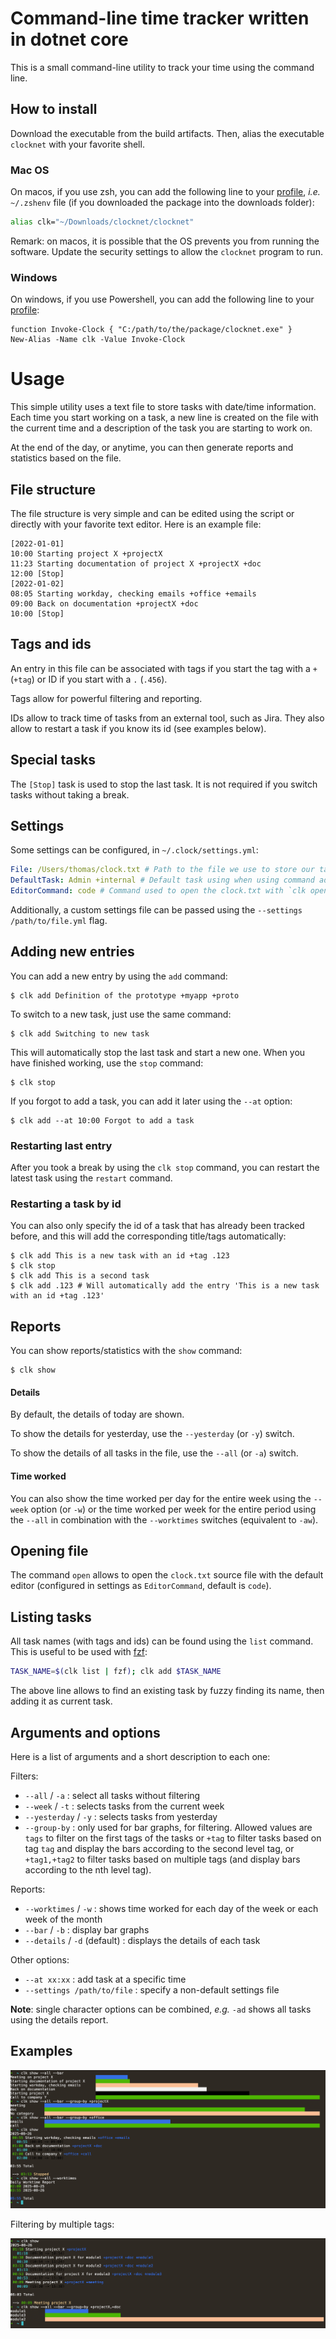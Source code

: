 # Command-line time tracker written in dotnet core

This is a small command-line utility to track your time using the command line.

## How to install

Download the executable from the build artifacts. Then, alias the executable `clocknet` with your favorite shell.

### Mac OS

On macos, if you use zsh, you can add the following line to your [profile](https://www.gnu.org/software/bash/manual/html_node/Bash-Startup-Files.html), _i.e._ `~/.zshenv` file (if you downloaded the package into the downloads folder):

```zsh
alias clk="~/Downloads/clocknet/clocknet"
```

Remark: on macos, it is possible that the OS prevents you from running the software. Update the security settings to allow the `clocknet` program to run.

### Windows

On windows, if you use Powershell, you can add the following line to your [profile](https://learn.microsoft.com/en-us/powershell/module/microsoft.powershell.core/about/about_profiles?view=powershell-7.2):

```pwsh
function Invoke-Clock { "C:/path/to/the/package/clocknet.exe" }
New-Alias -Name clk -Value Invoke-Clock
```

# Usage

This simple utility uses a text file to store tasks with date/time information. Each time you start working on a task, a new line is created on the file with the current time and a description of the task you are starting to work on.

At the end of the day, or anytime, you can then generate reports and statistics based on the file.

## File structure

The file structure is very simple and can be edited using the script or directly with your favorite text editor.
Here is an example file:

```
[2022-01-01]
10:00 Starting project X +projectX
11:23 Starting documentation of project X +projectX +doc
12:00 [Stop]
[2022-01-02]
08:05 Starting workday, checking emails +office +emails
09:00 Back on documentation +projectX +doc
10:00 [Stop]
```

## Tags and ids

An entry in this file can be associated with tags if you start the tag with a `+` (`+tag`) or ID if you start with a `.` (`.456`). 

Tags allow for powerful filtering and reporting.

IDs allow to track time of tasks from an external tool, such as Jira. They also allow to restart a task if you know its id (see examples below).

## Special tasks

The `[Stop]` task is used to stop the last task. It is not required if you switch tasks without taking a break.

## Settings

Some settings can be configured, in `~/.clock/settings.yml`:

```yml
File: /Users/thomas/clock.txt # Path to the file we use to store our tasks 
DefaultTask: Admin +internal # Default task using when using command add without any other parameters
EditorCommand: code # Command used to open the clock.txt with `clk open`
```

Additionally, a custom settings file can be passed using the `--settings /path/to/file.yml` flag.

## Adding new entries

You can add a new entry by using the `add` command:

```
$ clk add Definition of the prototype +myapp +proto
```

To switch to a new task, just use the same command:

```
$ clk add Switching to new task
```

This will automatically stop the last task and start a new one. When you have finished working, use the `stop` command:

```
$ clk stop
```

If you forgot to add a task, you can add it later using the `--at` option:

```
$ clk add --at 10:00 Forgot to add a task
```

### Restarting last entry

After you took a break by using the `clk stop` command, you can restart the latest task using the `restart` command.

### Restarting a task by id

You can also only specify the id of a task that has already been tracked before, and this will add the corresponding title/tags automatically:

```
$ clk add This is a new task with an id +tag .123
$ clk stop
$ clk add This is a second task
$ clk add .123 # Will automatically add the entry 'This is a new task with an id +tag .123'
```

## Reports

You can show reports/statistics with the `show` command:

```
$ clk show
```

#### Details

By default, the details of today are shown.

To show the details for yesterday, use the `--yesterday` (or `-y`) switch. 

To show the details of all tasks in the file, use the `--all` (or `-a`) switch.

#### Time worked

You can also show the time worked per day for the entire week using the `--week` option (or `-w`) or the time worked per week for the entire period using the `--all` in combination with the `--worktimes` switches (equivalent to `-aw`).

## Opening file

The command `open` allows to open the `clock.txt` source file with the default editor (configured in settings as `EditorCommand`, default is `code`).

## Listing tasks

All task names (with tags and ids) can be found using the `list` command. This is useful to be used with [fzf](https://github.com/junegunn/fzf/blob/master/README.md):

```bash
TASK_NAME=$(clk list | fzf); clk add $TASK_NAME
```

The above line allows to find an existing task by fuzzy finding its name, then adding it as current task.

## Arguments and options

Here is a list of arguments and a short description to each one:

Filters:

- `--all` / `-a` : select all tasks without filtering
- `--week` / `-t` : selects tasks from the current week
- `--yesterday` / `-y` : selects tasks from yesterday
- `--group-by` : only used for bar graphs, for filtering. Allowed values are `tags` to filter on the first tags of the tasks or `+tag` to filter tasks based on tag `tag` and display the bars according to the second level tag, or `+tag1,+tag2` to filter tasks based on multiple tags (and display bars according to the nth level tag).

Reports:

- `--worktimes` / `-w` : shows time worked for each day of the week or each week of the month
- `--bar` / `-b` : display bar graphs
- `--details` / `-d` (default) : displays the details of each task

Other options:

- `--at xx:xx` : add task at a specific time
- `--settings /path/to/file` : specify a non-default settings file

**Note**: single character options can be combined, _e.g._ `-ad` shows all tasks using the details report.

## Examples

![Examples](./docs/img/examples.png)

Filtering by multiple tags:

![Multi-tag filtering](./docs/img/example-multi-tags.png)